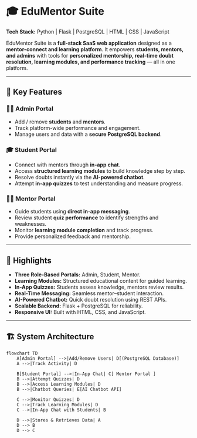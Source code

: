 # 🎓 EduMentor Suite  

**Tech Stack:** Python | Flask | PostgreSQL | HTML | CSS | JavaScript  

EduMentor Suite is a **full-stack SaaS web application** designed as a **mentor-connect and learning platform**. It empowers **students, mentors, and admins** with tools for **personalized mentorship, real-time doubt resolution, learning modules, and performance tracking** — all in one platform.  

---

## 🚀 Key Features  

### 👨‍💼 Admin Portal  
- Add / remove **students** and **mentors**.  
- Track platform-wide performance and engagement.  
- Manage users and data with a **secure PostgreSQL backend**.  

### 🎓 Student Portal  
- Connect with mentors through **in-app chat**.  
- Access **structured learning modules** to build knowledge step by step.  
- Resolve doubts instantly via the **AI-powered chatbot**.  
- Attempt **in-app quizzes** to test understanding and measure progress.  

### 🧑‍🏫 Mentor Portal  
- Guide students using **direct in-app messaging**.  
- Review student **quiz performance** to identify strengths and weaknesses.  
- Monitor **learning module completion** and track progress.  
- Provide personalized feedback and mentorship.  

---

## 🔑 Highlights  
- **Three Role-Based Portals:** Admin, Student, Mentor.  
- **Learning Modules:** Structured educational content for guided learning.  
- **In-App Quizzes:** Students assess knowledge, mentors review results.  
- **Real-Time Messaging:** Seamless mentor–student interaction.  
- **AI-Powered Chatbot:** Quick doubt resolution using REST APIs.  
- **Scalable Backend:** Flask + PostgreSQL for reliability.  
- **Responsive UI:** Built with HTML, CSS, and JavaScript.  

---

## 🏗️ System Architecture  

```mermaid
flowchart TD
    A[Admin Portal] -->|Add/Remove Users| D[(PostgreSQL Database)]
    A -->|Track Activity| D

    B[Student Portal] -->|In-App Chat| C[ Mentor Portal ]
    B -->|Attempt Quizzes| D
    B -->|Access Learning Modules| D
    B -->|Chatbot Queries| E[AI Chatbot API]

    C -->|Monitor Quizzes| D
    C -->|Track Learning Modules| D
    C -->|In-App Chat with Students| B

    D -->|Stores & Retrieves Data| A
    D --> B
    D --> C
